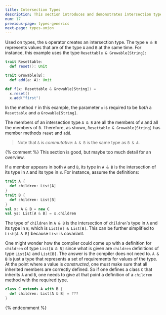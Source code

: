 ```yaml
---
title: Intersection Types
description: This section introduces and demonstrates intersection types in Scala 3.
num: 17
previous-page: types-generics
next-page: types-union
---
```



Used on types, the `&` operator creates an intersection type. The type `A & B` represents values that are of the type `A` and `B` at the same time. For instance, this example uses the type `Resettable & Growable[String]`:

```scala
trait Resettable:
  def reset(): Unit

trait Growable[B]:
  def add(a: A): Unit

def f(x: Resettable & Growable[String]) =
  x.reset()
  x.add("first")
```

In the method `f` in this example, the parameter `x` is required to be *both* a `Resettable` and a `Growable[String]`.

The members of an intersection type `A & B` are all the members of `A` and all the members of `B`. Therefore, as shown, `Resettable & Growable[String]` has member methods `reset` and `add`.

>Note that `&` is _commutative_: `A & B` is the same type as `B & A`.




{% comment %}
This section is good, but maybe too much detail for an overview.

If a member appears in both `A` and `B`, its type in `A & B` is the intersection of its type in `A` and its type in `B`. For instance, assume the definitions:

```scala
trait A {
  def children: List[A]
}
trait B {
  def children: List[B]
}
val x: A & B = new C
val ys: List[A & B] = x.children
```

The type of `children` in `A & B` is the intersection of `children`'s type in `A` and its type in `B`, which is `List[A] & List[B]`. This can be further simplified to `List[A & B]` because `List` is covariant.

One might wonder how the compiler could come up with a definition for `children` of type `List[A & B]` since what is given are `children` definitions of type `List[A]` and `List[B]`. The answer is the compiler does not need to. `A & B` is just a type that represents a set of requirements for values of the type. At the point where a value is _constructed_, one must make sure that all inherited members are correctly defined. So if one defines a class `C` that inherits `A` and `B`, one needs to give at that point a definition of a `children` method with the required type.

```scala
class C extends A with B {
  def children: List[A & B] = ???
}
```
{% endcomment %}




